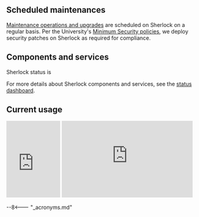 <script src="//libraries.hund.io/status-js/status-3.5.0.js"></script>
<script>
  var statusWidget = new Status.Widget({
    hostname: "status.sherlock.stanford.edu",
    selector: "#sh_status",
    display: {
        ledPosition: "left",
    }
  });
</script>
<style>
.status-widget__state {
  font-size: 1em;
  font-weight: bold;
}
.status-widget__led {
  height: 12px;
  width:  11px;
  margin-left: 5px;
}
.status-widget__issue {
  line-height: normal;
}
.status-widget__issue__title,
.status-widget__issue__body {
  padding: 5px 0;
}
</style>

## Scheduled maintenances

[Maintenance operations and upgrades][url_maintenances-and-upgrades] are
scheduled on Sherlock on a regular basis.  Per the University's [Minimum
Security policies][url_minsec], we deploy security patches on Sherlock as
required for compliance.


[url_minsec]:  https://uit.stanford.edu/guide/securitystandards


## Components and services

Sherlock status is <span id="sh_status"></span>

For more details about Sherlock components and services, see the [status
dashboard][url_status].

[url_status]:  https://status.sherlock.stanford.edu
[url_maintenances-and-upgrades]: /docs/overview/concepts/#maintenances-and-upgrades
## Current usage

<iframe
  src="https://srcc-lookout.stanford.edu/public/dashboard-solo/db/sherlock-public-dashboard?panelId=3&theme=light"
  width="28%" height="200px" frameborder="0">
</iframe>
<iframe
  src="https://srcc-lookout.stanford.edu/public/dashboard-solo/db/sherlock-public-dashboard?panelId=4&theme=light"
  width="68%" height="200px" frameborder="0">
</iframe>


--8<--- "_acronyms.md"
